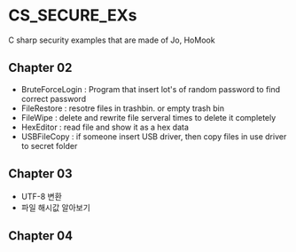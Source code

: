 # CS_SECURE_EXs
C sharp security examples that are made of Jo, HoMook

## Chapter 02
 * BruteForceLogin : Program that insert lot's of random password to find correct password
 * FileRestore : resotre files in trashbin. or empty trash bin
 * FileWipe : delete and rewrite file serveral times to delete it completely
 * HexEditor : read file and show it as a hex data
 * USBFileCopy : if someone insert USB driver, then copy files in use driver to secret folder  
 
## Chapter 03  

 * UTF-8 변환
 * 파일 해시값 알아보기 
 
## Chapter 04
